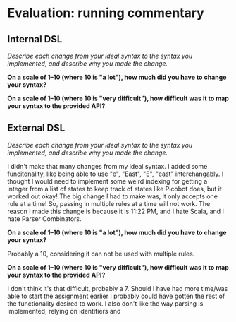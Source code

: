# Evaluation: running commentary

## Internal DSL

_Describe each change from your ideal syntax to the syntax you implemented, and
describe_ why _you made the change._

**On a scale of 1–10 (where 10 is "a lot"), how much did you have to change your syntax?**

**On a scale of 1–10 (where 10 is "very difficult"), how difficult was it to map your syntax to the provided API?**

## External DSL

_Describe each change from your ideal syntax to the syntax you implemented, and
describe_ why _you made the change._

I didn't make that many changes from my ideal syntax. I added some funcitonality, like being able to use "e", "East", "E", "east" interchangably. I thought I would need to implement some weird indexing for getting a integer from a list of states to keep track of states like Picobot does, but it worked out okay!
The big change I had to make was, it only accepts one rule at a time! So, passing in multiple rules at a time will not work. The reason I made this change is because it is 11:22 PM, and I hate Scala, and I hate Parser Combinators.

**On a scale of 1–10 (where 10 is "a lot"), how much did you have to change your syntax?**

Probably a 10, considering it can not be used with multiple rules.


**On a scale of 1–10 (where 10 is "very difficult"), how difficult was it to map your syntax to the provided API?**

I don't think it's that difficult, probably a 7. Should I have had more time/was able to start the assignment earlier I probably could have gotten the rest of the functionality desired to work. I also don't like the way parsing is implemented, relying on identifiers and 